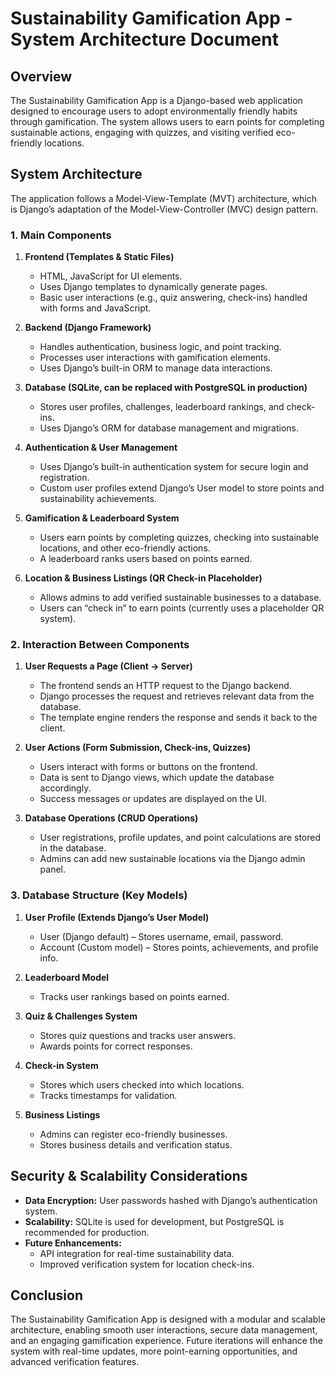 # Sustainability Gamification App - System Architecture Document

## Overview

The Sustainability Gamification App is a Django-based web application designed to encourage users to adopt environmentally friendly habits through gamification. The system allows users to earn points for completing sustainable actions, engaging with quizzes, and visiting verified eco-friendly locations.

## System Architecture

The application follows a Model-View-Template (MVT) architecture, which is Django’s adaptation of the Model-View-Controller (MVC) design pattern.

### 1. Main Components

1. **Frontend (Templates & Static Files)**

   - HTML, JavaScript for UI elements.
   - Uses Django templates to dynamically generate pages.
   - Basic user interactions (e.g., quiz answering, check-ins) handled with forms and JavaScript.

2. **Backend (Django Framework)**

   - Handles authentication, business logic, and point tracking.
   - Processes user interactions with gamification elements.
   - Uses Django’s built-in ORM to manage data interactions.

3. **Database (SQLite, can be replaced with PostgreSQL in production)**

   - Stores user profiles, challenges, leaderboard rankings, and check-ins.
   - Uses Django’s ORM for database management and migrations.

4. **Authentication & User Management**

   - Uses Django’s built-in authentication system for secure login and registration.
   - Custom user profiles extend Django’s User model to store points and sustainability achievements.

5. **Gamification & Leaderboard System**

   - Users earn points by completing quizzes, checking into sustainable locations, and other eco-friendly actions.
   - A leaderboard ranks users based on points earned.

6. **Location & Business Listings (QR Check-in Placeholder)**
   - Allows admins to add verified sustainable businesses to a database.
   - Users can “check in” to earn points (currently uses a placeholder QR system).

### 2. Interaction Between Components

1. **User Requests a Page (Client → Server)**

   - The frontend sends an HTTP request to the Django backend.
   - Django processes the request and retrieves relevant data from the database.
   - The template engine renders the response and sends it back to the client.

2. **User Actions (Form Submission, Check-ins, Quizzes)**

   - Users interact with forms or buttons on the frontend.
   - Data is sent to Django views, which update the database accordingly.
   - Success messages or updates are displayed on the UI.

3. **Database Operations (CRUD Operations)**
   - User registrations, profile updates, and point calculations are stored in the database.
   - Admins can add new sustainable locations via the Django admin panel.

### 3. Database Structure (Key Models)

1. **User Profile (Extends Django’s User Model)**

   - User (Django default) – Stores username, email, password.
   - Account (Custom model) – Stores points, achievements, and profile info.

2. **Leaderboard Model**

   - Tracks user rankings based on points earned.

3. **Quiz & Challenges System**

   - Stores quiz questions and tracks user answers.
   - Awards points for correct responses.

4. **Check-in System**

   - Stores which users checked into which locations.
   - Tracks timestamps for validation.

5. **Business Listings**
   - Admins can register eco-friendly businesses.
   - Stores business details and verification status.

## Security & Scalability Considerations

- **Data Encryption:** User passwords hashed with Django’s authentication system.
- **Scalability:** SQLite is used for development, but PostgreSQL is recommended for production.
- **Future Enhancements:**
  - API integration for real-time sustainability data.
  - Improved verification system for location check-ins.

## Conclusion

The Sustainability Gamification App is designed with a modular and scalable architecture, enabling smooth user interactions, secure data management, and an engaging gamification experience. Future iterations will enhance the system with real-time updates, more point-earning opportunities, and advanced verification features.

